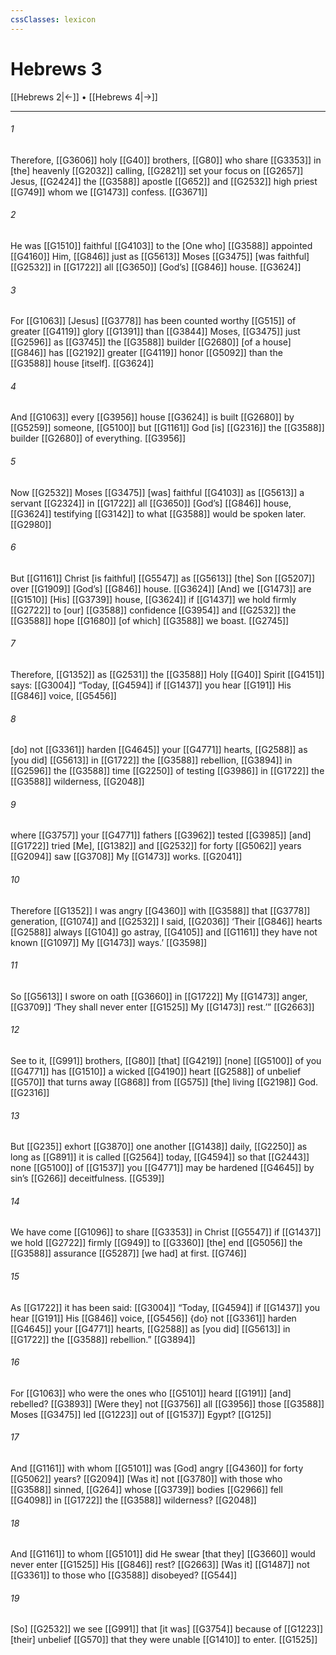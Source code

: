 ```yaml
---
cssClasses: lexicon
---
```


# Hebrews 3

[[Hebrews 2|←]] • [[Hebrews 4|→]]

---

###### 1
Therefore, [[G3606]] holy [[G40]] brothers, [[G80]] who share [[G3353]] in [the] heavenly [[G2032]] calling, [[G2821]] set your focus on [[G2657]] Jesus, [[G2424]] the [[G3588]] apostle [[G652]] and [[G2532]] high priest [[G749]] whom we [[G1473]] confess. [[G3671]]

###### 2
He was [[G1510]] faithful [[G4103]] to the [One who] [[G3588]] appointed [[G4160]] Him, [[G846]] just as [[G5613]] Moses [[G3475]] [was faithful] [[G2532]] in [[G1722]] all [[G3650]] [God’s] [[G846]] house. [[G3624]]

###### 3
For [[G1063]] [Jesus] [[G3778]] has been counted worthy [[G515]] of greater [[G4119]] glory [[G1391]] than [[G3844]] Moses, [[G3475]] just [[G2596]] as [[G3745]] the [[G3588]] builder [[G2680]] [of a house] [[G846]] has [[G2192]] greater [[G4119]] honor [[G5092]] than the [[G3588]] house [itself]. [[G3624]]

###### 4
And [[G1063]] every [[G3956]] house [[G3624]] is built [[G2680]] by [[G5259]] someone, [[G5100]] but [[G1161]] God [is] [[G2316]] the [[G3588]] builder [[G2680]] of everything. [[G3956]]

###### 5
Now [[G2532]] Moses [[G3475]] [was] faithful [[G4103]] as [[G5613]] a servant [[G2324]] in [[G1722]] all [[G3650]] [God’s] [[G846]] house, [[G3624]] testifying [[G3142]] to what [[G3588]] would be spoken later. [[G2980]]

###### 6
But [[G1161]] Christ [is faithful] [[G5547]] as [[G5613]] [the] Son [[G5207]] over [[G1909]] [God’s] [[G846]] house. [[G3624]] [And] we [[G1473]] are [[G1510]] [His] [[G3739]] house, [[G3624]] if [[G1437]] we hold firmly [[G2722]] to [our] [[G3588]] confidence [[G3954]] and [[G2532]] the [[G3588]] hope [[G1680]] [of which] [[G3588]] we boast. [[G2745]]

###### 7
Therefore, [[G1352]] as [[G2531]] the [[G3588]] Holy [[G40]] Spirit [[G4151]] says: [[G3004]] “Today, [[G4594]] if [[G1437]] you hear [[G191]] His [[G846]] voice, [[G5456]]

###### 8
[do] not [[G3361]] harden [[G4645]] your [[G4771]] hearts, [[G2588]] as [you did] [[G5613]] in [[G1722]] the [[G3588]] rebellion, [[G3894]] in [[G2596]] the [[G3588]] time [[G2250]] of testing [[G3986]] in [[G1722]] the [[G3588]] wilderness, [[G2048]]

###### 9
where [[G3757]] your [[G4771]] fathers [[G3962]] tested [[G3985]] [and] [[G1722]] tried [Me], [[G1382]] and [[G2532]] for forty [[G5062]] years [[G2094]] saw [[G3708]] My [[G1473]] works. [[G2041]]

###### 10
Therefore [[G1352]] I was angry [[G4360]] with [[G3588]] that [[G3778]] generation, [[G1074]] and [[G2532]] I said, [[G2036]] ‘Their [[G846]] hearts [[G2588]] always [[G104]] go astray, [[G4105]] and [[G1161]] they have not known [[G1097]] My [[G1473]] ways.’ [[G3598]]

###### 11
So [[G5613]] I swore on oath [[G3660]] in [[G1722]] My [[G1473]] anger, [[G3709]] ‘They shall never enter [[G1525]] My [[G1473]] rest.’” [[G2663]]

###### 12
See to it, [[G991]] brothers, [[G80]] [that] [[G4219]] [none] [[G5100]] of you [[G4771]] has [[G1510]] a wicked [[G4190]] heart [[G2588]] of unbelief [[G570]] that turns away [[G868]] from [[G575]] [the] living [[G2198]] God. [[G2316]]

###### 13
But [[G235]] exhort [[G3870]] one another [[G1438]] daily, [[G2250]] as long as [[G891]] it is called [[G2564]] today, [[G4594]] so that [[G2443]] none [[G5100]] of [[G1537]] you [[G4771]] may be hardened [[G4645]] by sin’s [[G266]] deceitfulness. [[G539]]

###### 14
We have come [[G1096]] to share [[G3353]] in Christ [[G5547]] if [[G1437]] we hold [[G2722]] firmly [[G949]] to [[G3360]] [the] end [[G5056]] the [[G3588]] assurance [[G5287]] [we had] at first. [[G746]]

###### 15
As [[G1722]] it has been said: [[G3004]] “Today, [[G4594]] if [[G1437]] you hear [[G191]] His [[G846]] voice, [[G5456]] {do} not [[G3361]] harden [[G4645]] your [[G4771]] hearts, [[G2588]] as [you did] [[G5613]] in [[G1722]] the [[G3588]] rebellion.” [[G3894]]

###### 16
For [[G1063]] who were the ones who [[G5101]] heard [[G191]] [and] rebelled? [[G3893]] [Were they] not [[G3756]] all [[G3956]] those [[G3588]] Moses [[G3475]] led [[G1223]] out of [[G1537]] Egypt? [[G125]]

###### 17
And [[G1161]] with whom [[G5101]] was [God] angry [[G4360]] for forty [[G5062]] years? [[G2094]] [Was it] not [[G3780]] with those who [[G3588]] sinned, [[G264]] whose [[G3739]] bodies [[G2966]] fell [[G4098]] in [[G1722]] the [[G3588]] wilderness? [[G2048]]

###### 18
And [[G1161]] to whom [[G5101]] did He swear [that they] [[G3660]] would never enter [[G1525]] His [[G846]] rest? [[G2663]] [Was it] [[G1487]] not [[G3361]] to those who [[G3588]] disobeyed? [[G544]]

###### 19
[So] [[G2532]] we see [[G991]] that [it was] [[G3754]] because of [[G1223]] [their] unbelief [[G570]] that they were unable [[G1410]] to enter. [[G1525]]


